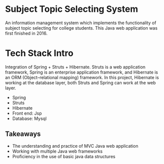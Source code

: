 # Subject Topic Selecting System 

An information management system which implements the functionality of subject topic selecting for college students. This Java web application was first finished in 2016. 

# Tech Stack Intro

Integration of Spring + Struts + Hibernate. Struts is a web application framework, Spring is an enterprise application framework, and Hibernate is an ORM (Object–relational mapping) framework. In this project, Hibernate is working at the database layer, both Struts and Spring can work at the web layer.
* Spring
* Struts
* Hibernate
* Front end: Jsp
* Database: Mysql

## Takeaways

* The understanding and practice of MVC Java web application
* Working with multiple Java web frameworks
* Proficiency in the use of basic java data structures
